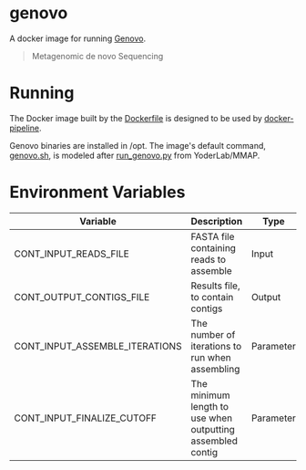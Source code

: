 # genovo

A docker image for running [Genovo](http://cs.stanford.edu/group/genovo/).
> Metagenomic de novo Sequencing

# Running

The Docker image built by the [Dockerfile](Dockerfile) is designed to be used by [docker-pipeline](https://github.com/Duke-GCB/docker-pipeline).

Genovo binaries are installed in /opt. The image's default command, [genovo.sh](genovo.sh), is modeled after [run_genovo.py](https://github.com/YoderLab/MMAP/blob/a33ce0eee281d4d4aaf42ef02693c4356b7bbce1/src/core/component/run_genovo.py) from YoderLab/MMAP.

# Environment Variables

|         Variable        | Description                   |  Type  | Required? | Default |
|-------------------------|-------------------------------|--------|-----------|---------|
| CONT_INPUT_READS_FILE   | FASTA file containing reads to assemble | Input  | **Yes**   | |
| CONT_OUTPUT_CONTIGS_FILE | Results file, to contain contigs | Output | **Yes** | |
| CONT_INPUT_ASSEMBLE_ITERATIONS | The number of iterations to run when assembling | Parameter | No   | 10 |
| CONT_INPUT_FINALIZE_CUTOFF | The minimum length to use when outputting assembled contig | Parameter | No   | 250 |
